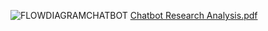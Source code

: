 ![FLOWDIAGRAMCHATBOT](https://github.com/user-attachments/assets/9b5051ea-5053-4f97-bf90-cc5a1a03c300)
[Chatbot Research Analysis.pdf](https://github.com/user-attachments/files/17774310/Chatbot.Research.Analysis.pdf)
